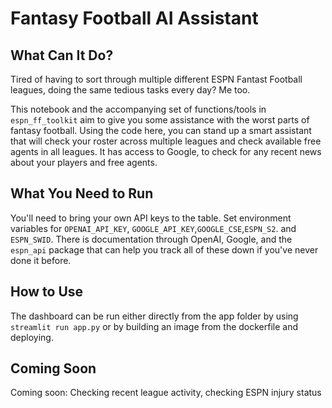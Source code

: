 # Fantasy Football AI Assistant

## What Can It Do? 
Tired of having to sort through multiple different ESPN Fantast Football leagues, doing the same tedious tasks every day? Me too. 

This notebook and the accompanying set of functions/tools in `espn_ff_toolkit` aim to give you some assistance with the worst parts of fantasy football. Using the code here, you can stand up a smart assistant that will check your roster across multiple leagues and check available free agents in all leagues. It has access to Google, to check for any recent news about your players and free agents. 

## What You Need to Run
You'll need to bring your own API keys to the table. Set environment variables for `OPENAI_API_KEY`, `GOOGLE_API_KEY`,`GOOGLE_CSE`,`ESPN_S2`. and `ESPN_SWID`. There is documentation through OpenAI, Google, and the `espn_api` package that can help you track all of these down if you've never done it before. 

## How to Use
The dashboard can be run either directly from the app folder by using `streamlit run app.py` or by building an image from the dockerfile and deploying.

## Coming Soon
Coming soon: Checking recent league activity, checking ESPN injury status
